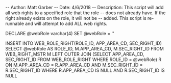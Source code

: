-- Author: Matt Garber
-- Date: 4/6/2018
-- Description: This script will add all web rights to a specified role that the role
-- does not already have. If the right already exists on the role, it will not be
-- added. This script is re-runnable and will attempt to add ALL web rights.

DECLARE @webRole varchar(4)
SET @webRole = ''

INSERT INTO WEB_ROLE_RIGHT(ROLE_ID, APP_AREA_CD, SEC_RIGHT_ID)
SELECT @webRole AS ROLE_ID, M.APP_AREA_CD, M.SEC_RIGHT_ID
FROM WEB_RIGHT_MSTR M
LEFT OUTER JOIN (SELECT APP_AREA_CD, SEC_RIGHT_ID FROM WEB_ROLE_RIGHT WHERE ROLE_ID = @webRole) R ON M.APP_AREA_CD = R.APP_AREA_CD AND M.SEC_RIGHT_ID = R.SEC_RIGHT_ID
WHERE R.APP_AREA_CD IS NULL AND R.SEC_RIGHT_ID IS NULL
